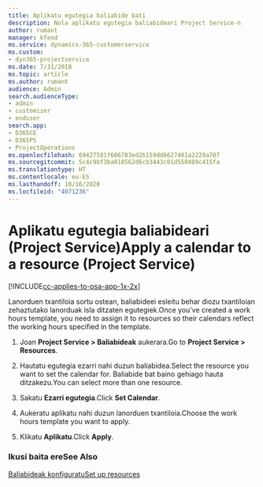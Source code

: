 ```yaml
---
title: Aplikatu egutegia baliabide bati
description: Nola aplikatu egutegia baliabideari Project Service-n
author: rumant
manager: kfend
ms.service: dynamics-365-customerservice
ms.custom:
- dyn365-projectservice
ms.date: 7/31/2018
ms.topic: article
ms.author: rumant
audience: Admin
search.audienceType:
- admin
- customizer
- enduser
search.app:
- D365CE
- D365PS
- ProjectOperations
ms.openlocfilehash: 69427581f606783ed2b159dd6627481a2229a707
ms.sourcegitcommit: 5c4c9bf3ba018562d6cb3443c01d550489c415fa
ms.translationtype: HT
ms.contentlocale: eu-ES
ms.lasthandoff: 10/16/2020
ms.locfileid: "4071236"
---
```

# <a name="apply-a-calendar-to-a-resource-project-service"></a><span data-ttu-id="0450a-103">Aplikatu egutegia baliabideari (Project Service)</span><span class="sxs-lookup"><span data-stu-id="0450a-103">Apply a calendar to a resource (Project Service)</span></span>

[!INCLUDE[cc-applies-to-psa-app-1x-2x](../includes/cc-applies-to-psa-app-1x-2x.md)]

<span data-ttu-id="0450a-104">Lanorduen txantiloia sortu ostean, baliabideei esleitu behar diozu txantiloian zehaztutako lanorduak isla ditzaten egutegiek.</span><span class="sxs-lookup"><span data-stu-id="0450a-104">Once you’ve created a work hours template, you need to assign it to resources so their calendars reflect the working hours specified in the template.</span></span>  
  
1.  <span data-ttu-id="0450a-105">Joan **Project Service > Baliabideak** aukerara.</span><span class="sxs-lookup"><span data-stu-id="0450a-105">Go to **Project Service > Resources**.</span></span>  
  
2.  <span data-ttu-id="0450a-106">Hautatu egutegia ezarri nahi duzun baliabidea.</span><span class="sxs-lookup"><span data-stu-id="0450a-106">Select the resource you want to set the calendar for.</span></span> <span data-ttu-id="0450a-107">Baliabide bat baino gehiago hauta ditzakezu.</span><span class="sxs-lookup"><span data-stu-id="0450a-107">You can select more than one resource.</span></span>  
  
3.  <span data-ttu-id="0450a-108">Sakatu **Ezarri egutegia**.</span><span class="sxs-lookup"><span data-stu-id="0450a-108">Click **Set Calendar**.</span></span>  
  
4.  <span data-ttu-id="0450a-109">Aukeratu aplikatu nahi duzun lanorduen txantiloia.</span><span class="sxs-lookup"><span data-stu-id="0450a-109">Choose the work hours template you want to apply.</span></span>  
  
5.  <span data-ttu-id="0450a-110">Klikatu **Aplikatu**.</span><span class="sxs-lookup"><span data-stu-id="0450a-110">Click **Apply**.</span></span>  
  
### <a name="see-also"></a><span data-ttu-id="0450a-111">Ikusi baita ere</span><span class="sxs-lookup"><span data-stu-id="0450a-111">See Also</span></span>  
 [<span data-ttu-id="0450a-112">Baliabideak konfiguratu</span><span class="sxs-lookup"><span data-stu-id="0450a-112">Set up resources</span></span>](../psa/set-up-resources.md)
